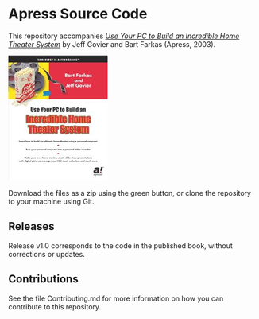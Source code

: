 # Apress Source Code

This repository accompanies [*Use Your PC to Build an Incredible Home Theater System*](http://www.apress.com/9781590590577) by Jeff Govier and Bart Farkas (Apress, 2003).

![Cover image](9781590590577.jpg)

Download the files as a zip using the green button, or clone the repository to your machine using Git.

## Releases

Release v1.0 corresponds to the code in the published book, without corrections or updates.

## Contributions

See the file Contributing.md for more information on how you can contribute to this repository.
